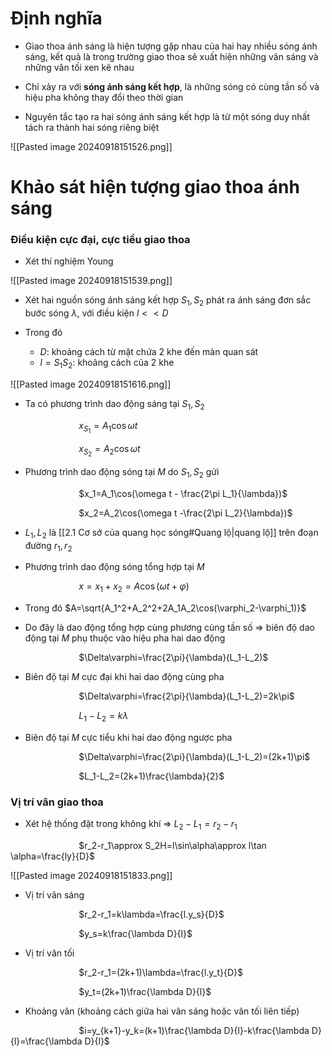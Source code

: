 
# Định nghĩa

- Giao thoa ánh sáng là hiện tượng gặp nhau của hai hay nhiều sóng ánh sáng, kết quả là trong trường giao thoa sẽ xuất hiện những vân sáng và những vân tối xen kẽ nhau

- Chỉ xảy ra với **sóng ánh sáng kết hợp**, là những sóng có cùng tần số và hiệu pha không thay đổi theo thời gian 

- Nguyên tắc tạo ra hai sóng ánh sáng kết hợp là từ một sóng duy nhất tách ra thành hai sóng riêng biệt

![[Pasted image 20240918151526.png]]

# Khảo sát hiện tượng giao thoa ánh sáng

### Điều kiện cực đại, cực tiểu giao thoa

- Xét thí nghiệm Young 

![[Pasted image 20240918151539.png]]

- Xét hai nguồn sóng ánh sáng kết hợp $S_1, S_2$ phát ra ánh sáng đơn sắc bước sóng $\lambda$, với điều kiện $l << D$

- Trong đó 
	- $D$: khoảng cách từ mặt chứa 2 khe đến màn quan sát
	- $l=S_1S_2$: khoảng cách của 2 khe 

![[Pasted image 20240918151616.png]]

- Ta có phương trình dao động sáng tại $S_1, S_2$

$\hspace{3cm}$$x_{S_1}=A_1\cos\omega t$

$\hspace{3cm}$$x_{S_2}=A_2\cos\omega t$ 

- Phương trình dao động sóng tại $M$ do $S_1, S_2$ gửi

$\hspace{3cm}$$x_1=A_1\cos(\omega t - \frac{2\pi L_1}{\lambda})$

$\hspace{3cm}$$x_2=A_2\cos(\omega t -\frac{2\pi L_2}{\lambda})$

- $L_1, L_2$ là [[2.1 Cơ sở của quang học sóng#Quang lộ|quang lộ]] trên đoạn đường $r_1, r_2$ 

- Phương trình dao động sóng tổng hợp tại $M$

$\hspace{3cm}$$x=x_1+x_2=A\cos(\omega t + \varphi)$

- Trong đó $A=\sqrt{A_1^2+A_2^2+2A_1A_2\cos(\varphi_2-\varphi_1)}$

- Do đây là dao động tổng hợp cùng phương cùng tần số $\Rightarrow$ biên độ dao động tại $M$ phụ thuộc vào hiệu pha hai dao động

$\hspace{3cm}$$\Delta\varphi=\frac{2\pi}{\lambda}(L_1-L_2)$

- Biên độ tại $M$ cực đại khi hai dao động cùng pha

$\hspace{3cm}$$\Delta\varphi=\frac{2\pi}{\lambda}(L_1-L_2)=2k\pi$

$\hspace{3cm}$$L_1-L_2=k\lambda$

- Biên độ tại $M$ cực tiểu khi hai dao động ngược pha

$\hspace{3cm}$$\Delta\varphi=\frac{2\pi}{\lambda}(L_1-L_2)=(2k+1)\pi$

$\hspace{3cm}$$L_1-L_2=(2k+1)\frac{\lambda}{2}$

### Vị trí vân giao thoa

- Xét hệ thống đặt trong không khí $\Rightarrow$ $L_2-L_1=r_2-r_1$

$\hspace{3cm}$$r_2-r_1\approx S_2H=l\sin\alpha\approx l\tan \alpha=\frac{ly}{D}$ 

![[Pasted image 20240918151833.png]]

- Vị trí vân sáng

$\hspace{3cm}$$r_2-r_1=k\lambda=\frac{l.y_s}{D}$

$\hspace{3cm}$$y_s=k\frac{\lambda D}{l}$

- Vị trí vân tối

$\hspace{3cm}$$r_2-r_1=(2k+1)\lambda=\frac{l.y_t}{D}$

$\hspace{3cm}$$y_t=(2k+1)\frac{\lambda D}{l}$

- Khoảng vân (khoảng cách giữa hai vân sáng hoặc vân tối liên tiếp)

$\hspace{3cm}$$i=y_{k+1}-y_k=(k+1)\frac{\lambda D}{l}-k\frac{\lambda D}{l}=\frac{\lambda D}{l}$ 



